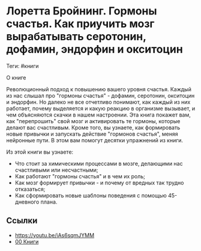 # Лоретта Бройнинг. Гормоны счастья. Как приучить мозг вырабатывать серотонин, дофамин, эндорфин и окситоцин

Теги: #книги 

О книге

Революционный подход к повышению вашего уровня счастья. Каждый из нас слышал про "гормоны счастья" - дофамин, серотонин, окситоцин и эндорфин. Но далеко не все отчетливо понимают, как каждый из них работает, почему выделяется и какую реакцию в организме вызывает, и чем объясняются скачки в нашем настроении. Эта книга покажет вам, как "перепрошить" свой мозг и активировать те гормоны, которые делают вас счастливым. Кроме того, вы узнаете, как формировать новые привычки и запускать действие "гормонов счастья", меняя нейронные пути. В этом вам помогут десятки упражнений из книги.

Из этой книги вы узнаете:
 - Что стоит за химическими процессами в мозге, делающими нас счастливыми или несчастными;
 - Как работают "гормоны счастья" и в чем их роль;
 - Как мозг формирует привычки - и почему от вредных так трудно отказаться;
 - Как сформировать новые шаблоны поведения с помощью 45-дневного плана.

## Ссылки

* https://youtu.be/iAs6sqmJYMM
* [00 Книги](00%20%D0%9A%D0%BD%D0%B8%D0%B3%D0%B8.md)